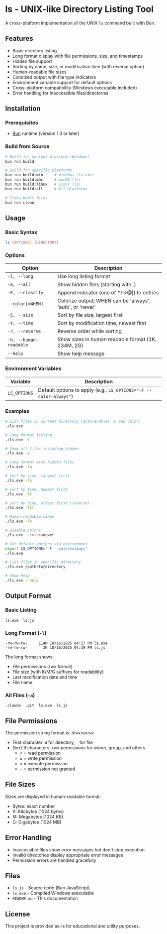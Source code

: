 # ls - UNIX-like Directory Listing Tool

A cross-platform implementation of the UNIX `ls` command built with Bun.

## Features

- Basic directory listing
- Long format display with file permissions, size, and timestamps
- Hidden file support
- Sorting by name, size, or modification time (with reverse option)
- Human-readable file sizes
- Colorized output with file type indicators
- Environment variable support for default options
- Cross-platform compatibility (Windows executable included)
- Error handling for inaccessible files/directories

## Installation

### Prerequisites
- [Bun](https://bun.sh/) runtime (version 1.3 or later)

### Build from Source
```bash
# Build for current platform (Windows)
bun run build

# Build for specific platforms
bun run build:win     # Windows (ls.exe)
bun run build:mac     # macOS (ls)
bun run build:linux   # Linux (ls)
bun run build:all     # All platforms

# Clean built files
bun run clean
```

## Usage

### Basic Syntax
```bash
ls [OPTIONS] [DIRECTORY]
```

### Options

| Option | Description |
|--------|-------------|
| `-l, --long` | Use long listing format |
| `-a, --all` | Show hidden files (starting with .) |
| `-F, --classify` | Append indicator (one of */=>@\|) to entries |
| `--color[=WHEN]` | Colorize output; WHEN can be 'always', 'auto', or 'never' |
| `-S, --size` | Sort by file size, largest first |
| `-t, --time` | Sort by modification time, newest first |
| `-r, --reverse` | Reverse order while sorting |
| `-h, --human-readable` | Show sizes in human readable format (1K, 234M, 2G) |
| `--help` | Show help message |

### Environment Variables

| Variable | Description |
|----------|-------------|
| `LS_OPTIONS` | Default options to apply (e.g., `LS_OPTIONS="-F --color=always"`) |

### Examples

```bash
# List files in current directory (auto-enables -F and color)
./ls.exe

# Long format listing
./ls.exe -l

# Show all files including hidden
./ls.exe -a

# Long format with hidden files
./ls.exe -la

# Sort by size, largest first
./ls.exe -lS

# Sort by time, newest first
./ls.exe -lt

# Sort by time, oldest first (reverse)
./ls.exe -ltr

# Human-readable sizes
./ls.exe -lh

# Disable colors
./ls.exe --color=never

# Set default options via environment
export LS_OPTIONS="-F --color=always"
./ls.exe

# List files in specific directory
./ls.exe /path/to/directory

# Show help
./ls.exe --help
```

## Output Format

### Basic Listing
```
ls.exe  ls.js
```

### Long Format (`-l`)
```
-rw-rw-rw-     114M 10/16/2025 04:27 PM ls.exe
-rw-rw-rw-       3K 10/16/2025 04:19 PM ls.js
```

The long format shows:
- File permissions (rwx format)
- File size (with K/M/G suffixes for readability)
- Last modification date and time
- File name

### All Files (`-a`)
```
.claude  .git  ls.exe  ls.js
```

## File Permissions

The permission string format is: `drwxrwxrwx`

- First character: `d` for directory, `-` for file
- Next 9 characters: rwx permissions for owner, group, and others
  - `r` = read permission
  - `w` = write permission  
  - `x` = execute permission
  - `-` = permission not granted

## File Sizes

Sizes are displayed in human-readable format:
- Bytes: exact number
- K: Kilobytes (1024 bytes)
- M: Megabytes (1024 KB)
- G: Gigabytes (1024 MB)

## Error Handling

- Inaccessible files show error messages but don't stop execution
- Invalid directories display appropriate error messages
- Permission errors are handled gracefully

## Files

- `ls.js` - Source code (Bun JavaScript)
- `ls.exe` - Compiled Windows executable
- `README.md` - This documentation

## License

This project is provided as-is for educational and utility purposes.